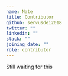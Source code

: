 ```yaml
---
name: Nate
title: Contributor
github: servusdei2018
twitter: ""
linkedin: ""
slack: ""
joining_date: ""
role: contributor
---
```


Still waiting for this
